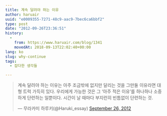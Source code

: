 ```yaml
---
title: 계속 달려야 하는 이유
author: haruair
uuid: "e0009355-7271-48c9-aac9-7bec6ca6bbf2"
type: post
date: "2012-09-26T23:36:51"
history:
  - 
    from: https://www.haruair.com/blog/1341
    movedAt: 2018-09-13T22:02:40+00:00
lang: ko
slug: why-continue
tags:
  - 잡다한 생각들

---
```

<blockquote class="twitter-tweet">
  <p>
    계속 달려야 하는 이유는 아주 조금밖에 없지만 달리는 것을 그만둘 이유라면 대형 트럭 가득히 있다. 우리에게 가능한 것은 그 &#8216;아주 적은 이유&#8217;를 하나하나 소중하게 단련하는 일뿐이다. 시간이 날 때마다 부지런히 빈틈없이 단련하는 것.
  </p>
  
  <p>
    &mdash; 무라카미 하루키(@Haruki_essay) <a href="https://twitter.com/Haruki_essay/status/251094454776242176" data-datetime="2012-09-26T23:02:37+00:00">September 26, 2012</a>
  </p>
</blockquote>